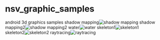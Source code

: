# nsv_graphic_samples
android 3d graphics samples
shadow mapping![shadow mapping](https://github.com/NoneSoVile/nsv_graphic_samples/blob/master/lightmodel1.png)
shadow mapping2![shadow mapping2](https://github.com/NoneSoVile/nsv_graphic_samples/blob/master/lightmodel2.png)
water![water](https://github.com/NoneSoVile/nsv_graphic_samples/blob/master/water.png)
skeleton1![skeleton1](https://github.com/NoneSoVile/nsv_graphic_samples/blob/master/skeleton1.png)
skeleton2![skeleton2](https://github.com/NoneSoVile/nsv_graphic_samples/blob/master/skeleton2.png)
raytracing![raytracing](https://github.com/NoneSoVile/nsv_graphic_samples/blob/master/raytracing1.png)
